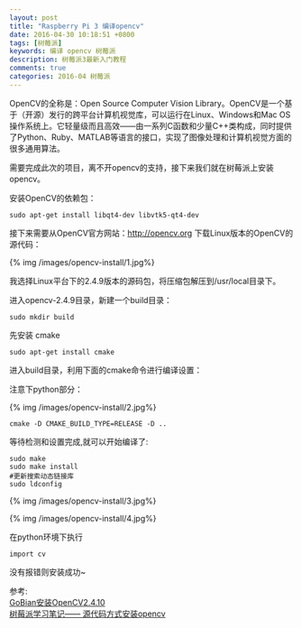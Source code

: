 ```yaml
---
layout: post
title: "Raspberry Pi 3 编译opencv"
date: 2016-04-30 10:18:51 +0800
tags: [树莓派]
keywords: 编译 opencv 树莓派
description: 树莓派3最新入门教程
comments: true
categories: 2016-04 树莓派
---
```

OpenCV的全称是：Open Source Computer Vision Library。OpenCV是一个基于（开源）发行的跨平台计算机视觉库，可以运行在Linux、Windows和Mac OS操作系统上。它轻量级而且高效——由一系列C函数和少量C++类构成，同时提供了Python、Ruby、MATLAB等语言的接口，实现了图像处理和计算机视觉方面的很多通用算法。

需要完成此次的项目，离不开opencv的支持，接下来我们就在树莓派上安装opencv。
<!--more-->

安装OpenCV的依赖包：

```
sudo apt-get install libqt4-dev libvtk5-qt4-dev
```

接下来需要从OpenCV官方网站：http://opencv.org 下载Linux版本的OpenCV的源代码：

{% img /images/opencv-install/1.jpg%}

我选择Linux平台下的2.4.9版本的源码包，将压缩包解压到/usr/local目录下。

进入opencv-2.4.9目录，新建一个build目录： 
 
```
sudo mkdir build
```

先安装 cmake  

```
sudo apt-get install cmake
```

进入build目录，利用下面的cmake命令进行编译设置：
  
注意下python部分：

{% img /images/opencv-install/2.jpg%}
 
```
cmake -D CMAKE_BUILD_TYPE=RELEASE -D .. 
```

等待检测和设置完成,就可以开始编译了:

```
sudo make
sudo make install
#更新搜索动态链接库
sudo ldconfig 
```

{% img /images/opencv-install/3.jpg%}

{% img /images/opencv-install/4.jpg%}

在python环境下执行

```
import cv
```

没有报错则安装成功~

参考:  
[GoBian安装OpenCV2.4.10](http://jjliu.blog.ustc.edu.cn/198/)   
[树莓派学习笔记—— 源代码方式安装opencv ](http://blog.csdn.net/xukai871105/article/details/40988101)  
